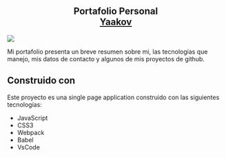 <h2 align="center">
  Portafolio Personal<br/>
  <a href="https://yaakov04.github.io/yaakov" target="_blank">Yaakov</a>
</h2>

![](https://i.imgur.com/zdkC7vU.png)

Mi portafolio presenta un breve resumen sobre mi, las tecnologías que manejo, mis datos de contacto y algunos de mis proyectos de github.<br/>

## Construido con

Este proyecto es una single page application construido con las siguientes tecnologías:

- JavaScript
- CSS3
- Webpack
- Babel
- VsCode
